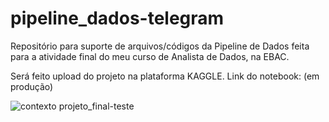 # pipeline_dados-telegram
Repositório para suporte de arquivos/códigos da Pipeline de Dados feita para a atividade final do meu curso de Analista de Dados, na EBAC. 

Será feito upload do projeto na plataforma KAGGLE. Link do notebook: (em produção)


![contexto projeto_final-teste](https://github.com/matheus10-2022/pipeline_dados-telegram/assets/103539192/41e42ac6-220d-418b-8ea3-13ceeece349e)
